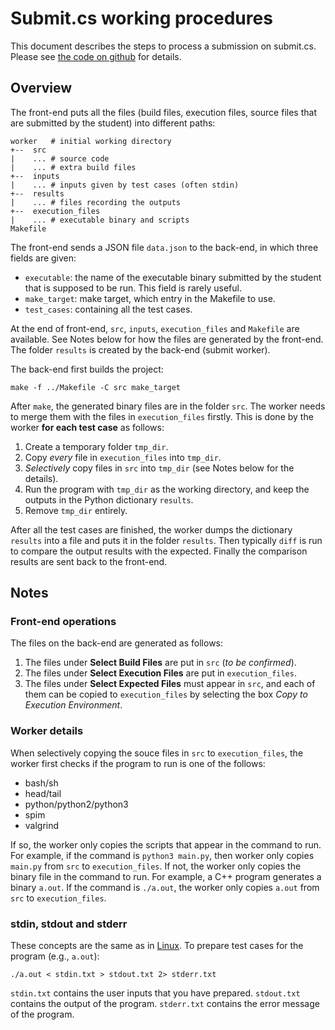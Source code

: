 # Submit.cs working procedures
This document describes the steps to process a submission on submit.cs.
Please see [the code on github](https://github.com/ucsb-cs/submit/blob/master/submit/workers/worker.py) for details.

## Overview
The front-end puts all the files (build files, execution files, source files that are submitted by the student) into different paths:
```
worker   # initial working directory
+--  src
|    ... # source code
|    ... # extra build files
+--  inputs
|    ... # inputs given by test cases (often stdin)
+--  results
|    ... # files recording the outputs
+--  execution_files
|    ... # executable binary and scripts
Makefile
```
The front-end sends a JSON file ``data.json`` to the back-end, in which three fields are given:
* ``executable``: the name of the executable binary submitted by the student that is supposed to be run. This field is rarely useful.
* ``make_target``: make target, which entry in the Makefile to use.
* ``test_cases``: containing all the test cases.

At the end of front-end, ``src``, ``inputs``, ``execution_files`` and ``Makefile`` are available. 
See Notes below for how the files are generated by the front-end.
The folder ``results`` is created by the back-end (submit worker). 

The back-end first builds the project:
```
make -f ../Makefile -C src make_target
```
After ``make``, the generated binary files are in the folder ``src``. The worker needs to merge them with the files in ``execution_files`` firstly. This is done by the worker **for each test case** as follows:
1. Create a temporary folder ``tmp_dir``.
2. Copy *every* file in ``execution_files`` into ``tmp_dir``.
3. *Selectively* copy files in ``src`` into ``tmp_dir`` (see Notes below for the details).
4. Run the program with ``tmp_dir`` as the working directory, and keep the outputs in the Python dictionary ``results``.
5. Remove ``tmp_dir`` entirely.

After all the test cases are finished, the worker dumps the dictionary ``results`` into a file and puts it in the folder ``results``. Then typically ``diff`` is run to compare the output results with the expected. Finally the comparison results are sent back to the front-end. 

## Notes
### Front-end operations
The files on the back-end are generated as follows:
1. The files under **Select Build Files** are put in ``src`` (*to be confirmed*).
2. The files under **Select Execution Files** are put in ``execution_files``.
3. The files under **Select Expected Files** must appear in ``src``, and each of them can be copied to ``execution_files`` by selecting the box *Copy to Execution Environment*.

### Worker details
When selectively copying the souce files in ``src`` to ``execution_files``, the worker first checks if the program to run is one of the follows:
* bash/sh
* head/tail
* python/python2/python3
* spim
* valgrind

If so, the worker only copies the scripts that appear in the command to run. For example, if the command is ``python3 main.py``, then worker only copies ``main.py`` from ``src`` to ``execution_files``.
If not, the worker only copies the binary file in the command to run. For example, a C++ program generates a binary ``a.out``. If the command is ``./a.out``, the worker only copies ``a.out`` from ``src`` to ``execution_files``.

### stdin, stdout and stderr
These concepts are the same as in [Linux](https://en.wikipedia.org/wiki/Standard_streams).
To prepare test cases for the program (e.g., ``a.out``):
```
./a.out < stdin.txt > stdout.txt 2> stderr.txt
```
``stdin.txt`` contains the user inputs that you have prepared.
``stdout.txt`` contains the output of the program.
``stderr.txt`` contains the error message of the program.

